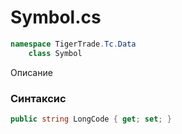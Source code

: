 
# Symbol.cs
```csharp
namespace TigerTrade.Tc.Data  
    class Symbol
```

Описание

### Синтаксис
```csharp
public string LongCode { get; set; }
```
